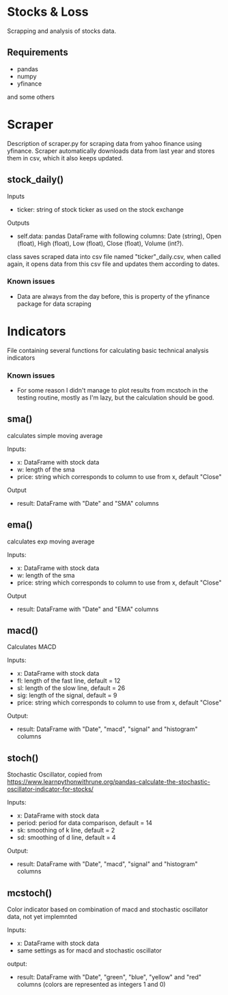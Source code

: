 # Stocks & Loss
 Scrapping and analysis of stocks data.

## Requirements
* pandas
* numpy
* yfinance

and some others


# Scraper

Description of scraper.py for scraping data from yahoo finance using yfinance. Scraper automatically downloads data from last year and stores them in csv, which it also keeps updated.

## stock_daily()

Inputs
* ticker: string of stock ticker as used on the stock exchange

Outputs
* self.data: pandas DataFrame with following columns: Date (string), Open (float), High (float), Low (float), Close (float), Volume (int?). 

class saves scraped data into csv file named "ticker"_daily.csv, when called again, it opens data from this csv file and updates them according to dates.

### Known issues
* Data are always from the day before, this is property of the yfinance package for data scraping

# Indicators

File containing several functions for calculating basic technical analysis indicators

### Known issues
* For some reason I didn't manage to plot results from mcstoch in the testing routine, mostly as I'm lazy, but the calculation should be good.

## sma()
calculates simple moving average

Inputs:
* x: DataFrame with stock data
* w: length of the sma
* price: string which corresponds to column to use from x, default "Close"

Output
* result: DataFrame with "Date" and "SMA" columns

## ema()
calculates exp moving average

Inputs:
* x: DataFrame with stock data
* w: length of the sma
* price: string which corresponds to column to use from x, default "Close"

Output
* result: DataFrame with "Date" and "EMA" columns

## macd()
Calculates MACD

Inputs:
* x: DataFrame with stock data
* fl: length of the fast line, default = 12
* sl: length of the slow line, default = 26
* sig: length of the signal, default = 9
* price: string which corresponds to column to use from x, default "Close"

Output:
* result: DataFrame with "Date", "macd", "signal" and "histogram" columns

## stoch()
Stochastic Oscillator, copied from https://www.learnpythonwithrune.org/pandas-calculate-the-stochastic-oscillator-indicator-for-stocks/

Inputs:
* x: DataFrame with stock data
* period: period for data comparison, default = 14
* sk: smoothing of k line, default = 2
* sd: smoothing of d line, default = 4

Output:
* result: DataFrame with "Date", "macd", "signal" and "histogram" columns

## mcstoch()
Color indicator based on combination of macd and stochastic oscillator data, not yet implemnted

Inputs:
* x: DataFrame with stock data
* same settings as for macd and stochastic oscillator

output:
* result: DataFrame with "Date", "green", "blue", "yellow" and "red" columns (colors are represented as integers 1 and 0)
